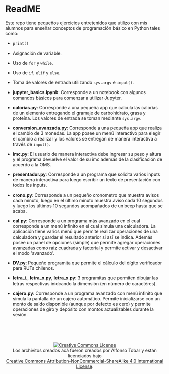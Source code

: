 # ReadME

Este repo tiene pequeños ejercicios entretenidos que utilizo con mis alumnos para enseñar conceptos de programación básico en Python tales como:

* `print()`
* Asignación de variable.
* Uso de `for` y `while`.
* Uso de `if`, `elif` y `else`.
* Toma de valores de entrada utilizando `sys.argv` e `input()`.

* **jupyter_basics.ipynb**: Corresponde a un notebook con algunos comandos básicos para comenzar a utilizar Jupyter.

* **calorias.py**: Corresponde a una pequeña app que calcula las calorías de un elemento entregando el gramaje de carbohidrato, grasa y proteína. Los valores de entrada se toman mediante `sys.argv`.

* **conversion_avanzada.py**: Corresponde a una pequeña app que realiza el cambio de 3 monedas. La app posee un menú interactivo para elegir el cambio a realizar y los valores se entregan de manera interactiva a través de `input()`.

* **imc.py**: El usuario de manera interactiva debe ingresar su peso y altura y el programa devuelve el valor de su imc además de la clasificación de acuerdo a la OMS.

* **presentador.py**: Corresponde a un programa que solicita varios inputs de manera interactiva para luego escribir un texto de presentación con todos los inputs.

* **crono.py**: Corresponde a un pequeño cronometro que muestra avisos cada minuto, luego en el último minuto muestra aviso cada 10 segundos y luego los últimos 10 segundos acompañados de un beep hasta que se acaba. 

* **cal.py**: Corresponde a un programa más avanzado en el cual corresponde a un menú infinito en el cual simula una calculadora. La aplicación tiene varios menú que permite realizar operaciones de una calculadora y guardar el resultado anterior si así se indica. Además posee un panel de opciones (simple) que permite agregar operaciones avanzadas como raíz cuadrada y factorial y permite activar y desactivar el modo 'avanzado'.

* **DV.py**: Pequeño programita que permite el cálculo del dígito verificador para RUTs chilenos.

* **letra_i.**, **letra_o.py**, **letra_x.py**: 3 programitas que permiten dibujar las letras respectivas inidcando la dimensión (en número de caractéres).

* **cajero.py**: Corresponde a un programa avanzado con menú infinito que simula la pantalla de un cajero automático. Permite inicializarse con un monto de saldo disponible (aunque por defecto es cero) y permite operaciones de giro y depósito con montos actualizables durante la sesión.

<br>
<br>
<br>
<center>

<a rel="license" href="http://creativecommons.org/licenses/by-nc-sa/4.0/"><img alt="Creative Commons License" style="border-width:0" src="https://i.creativecommons.org/l/by-nc-sa/4.0/88x31.png" /></a><br /><span xmlns:dct="http://purl.org/dc/terms/" data-property="dct:title">Los archivitos creados acá fueron creados</span> por
<span xmlns:cc="http://creativecommons.org/ns#" data-property="cc:attributionName">Alfonso
Tobar</span> y están licenciados bajo
<br><a rel="license" href="http://creativecommons.org/licenses/by-nc-sa/4.0/">Creative
Commons Attribution-NonCommercial-ShareAlike 4.0 International
License</a>.

</center>

